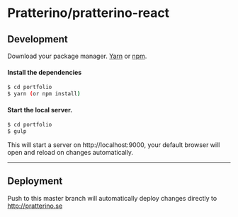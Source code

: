 # Pratterino/pratterino-react

## Development
Download your package manager. [Yarn](https://yarnpkg.com/) or [npm](https://www.npmjs.com/).

#### Install the dependencies
```sh
$ cd portfolio
$ yarn (or npm install)
```

#### Start the local server.
```sh
$ cd portfolio
$ gulp
```
This will start a server on http://localhost:9000, your default browser will open and reload on changes automatically.


---

## Deployment
Push to this master branch will automatically deploy changes directly to http://pratterino.se
